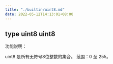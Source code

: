 ```yaml
---
title: "./builtin/uint8.md"
date: 2022-05-12T14:13:01+08:00
---
```

## type uint8 uint8

功能说明：

uint8 是所有无符号8位整数的集合。 范围：0 至 255。